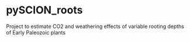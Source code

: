 # pySCION_roots
Project to estimate CO2 and weathering effects of variable rooting depths of Early Paleozoic plants
